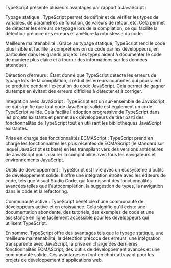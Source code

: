 TypeScript présente plusieurs avantages par rapport à JavaScript :

Typage statique : TypeScript permet de définir et de vérifier les types de variables, de paramètres de fonction, de valeurs de retour, etc. Cela permet de détecter les erreurs de typage lors de la compilation, ce qui facilite la détection précoce des erreurs et améliore la robustesse du code.

Meilleure maintenabilité : Grâce au typage statique, TypeScript rend le code plus lisible et facilite la compréhension du code par les développeurs, en particulier dans les grands projets. Les types aident à documenter le code de manière plus claire et à fournir des informations sur les données attendues.

Détection d'erreurs : Étant donné que TypeScript détecte les erreurs de typage lors de la compilation, il réduit les erreurs courantes qui pourraient se produire pendant l'exécution du code JavaScript. Cela permet de gagner du temps en évitant des erreurs difficiles à détecter et à corriger.

Intégration avec JavaScript : TypeScript est un sur-ensemble de JavaScript, ce qui signifie que tout code JavaScript valide est également un code TypeScript valide. Cela facilite l'adoption progressive de TypeScript dans les projets existants et permet aux développeurs de tirer parti des fonctionnalités de TypeScript tout en utilisant les bibliothèques JavaScript existantes.

Prise en charge des fonctionnalités ECMAScript : TypeScript prend en charge les fonctionnalités les plus récentes de ECMAScript (le standard sur lequel JavaScript est basé) en les transpilant vers des versions antérieures de JavaScript pour assurer la compatibilité avec tous les navigateurs et environnements JavaScript.

Outils de développement : TypeScript est livré avec un écosystème d'outils de développement solide. Il offre une intégration étroite avec les éditeurs de code, tels que Visual Studio Code, qui fournissent des fonctionnalités avancées telles que l'autocomplétion, la suggestion de types, la navigation dans le code et la refactoring.

Communauté active : TypeScript bénéficie d'une communauté de développeurs active et en croissance. Cela signifie qu'il existe une documentation abondante, des tutoriels, des exemples de code et une assistance en ligne facilement accessible pour les développeurs qui utilisent TypeScript.

En somme, TypeScript offre des avantages tels que le typage statique, une meilleure maintenabilité, la détection précoce des erreurs, une intégration transparente avec JavaScript, la prise en charge des dernières fonctionnalités ECMAScript, des outils de développement avancés et une communauté solide. Ces avantages en font un choix attrayant pour les projets de développement d'applications web.